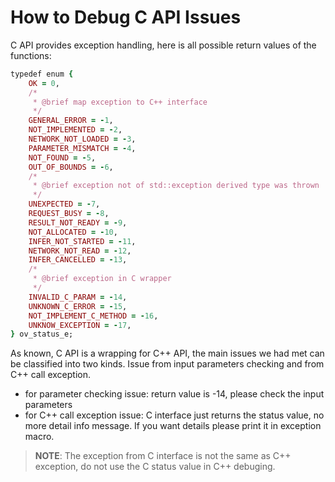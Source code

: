 # How to Debug C API Issues

C API provides exception handling, here is all possible return values of the functions:
```ruby
typedef enum {
    OK = 0,
    /*
     * @brief map exception to C++ interface
     */
    GENERAL_ERROR = -1,
    NOT_IMPLEMENTED = -2,
    NETWORK_NOT_LOADED = -3,
    PARAMETER_MISMATCH = -4,
    NOT_FOUND = -5,
    OUT_OF_BOUNDS = -6,
    /*
     * @brief exception not of std::exception derived type was thrown
     */
    UNEXPECTED = -7,
    REQUEST_BUSY = -8,
    RESULT_NOT_READY = -9,
    NOT_ALLOCATED = -10,
    INFER_NOT_STARTED = -11,
    NETWORK_NOT_READ = -12,
    INFER_CANCELLED = -13,
    /*
     * @brief exception in C wrapper
     */
    INVALID_C_PARAM = -14,
    UNKNOWN_C_ERROR = -15,
    NOT_IMPLEMENT_C_METHOD = -16,
    UNKNOW_EXCEPTION = -17,
} ov_status_e;
```

As known, C API is a wrapping for C++ API, the main issues we had met can be classified into two kinds. Issue from input parameters checking and from C++ call exception.
* for parameter checking issue: return value is -14, please check the input parameters
* for C++ call exception issue: C interface just returns the status value, no more detail info message. If you want details please print it in exception macro.

> **NOTE**: The exception from C interface is not the same as C++ exception, do not use the C status value in C++ debuging.


